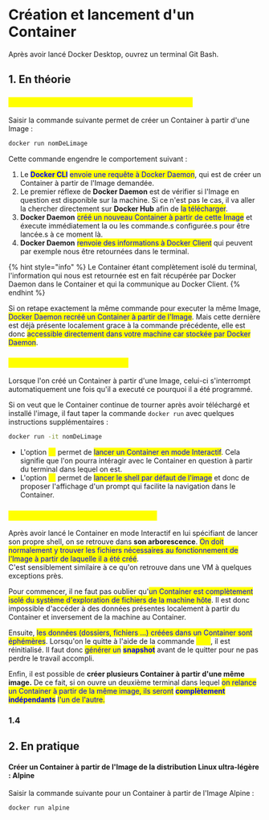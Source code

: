 # Création et lancement d'un Container

Après avoir lancé Docker Desktop, ouvrez un terminal Git Bash.

## 1. En théorie

### <mark style="color:yellow;">1.Création d'un Container à partir d'une Image</mark>

Saisir la commande suivante permet de créer un Container à partir d'une Image :&#x20;

```bash
docker run nomDeLimage
```

Cette commande engendre le comportement suivant :&#x20;

1. Le <mark style="color:blue;">**Docker CLI**</mark> <mark style="color:blue;"></mark><mark style="color:blue;">envoie une requête à Docker Daemon</mark>, qui est de créer un Container à partir de l'Image demandée.
2. Le premier réflexe de **Docker Daemon** est de vérifier si l'Image en question est disponible sur la machine. Si ce n'est pas le cas, il va aller la chercher directement sur **Docker Hub** afin de <mark style="color:blue;">la télécharger</mark>.
3. **Docker Daemon** <mark style="color:blue;">créé un nouveau Container à partir de cette Image</mark> et éxecute immédiatement la ou les commande.s configurée.s pour être lancée.s à ce moment là.
4. **Docker Daemon** <mark style="color:blue;">renvoie des informations à Docker Client</mark> qui peuvent par exemple nous être retournées dans le terminal.

{% hint style="info" %}
Le Container étant complètement isolé du terminal, l'information qui nous est retournée est en fait récupérée par Docker Daemon dans le Container et qui la communique au Docker Client.
{% endhint %}

Si on retape exactement la même commande pour executer la même Image, <mark style="color:blue;">Docker Daemon recréé un Container à partir de l'Image</mark>. Mais cette dernière est déjà présente localement grace à la commande précédente, elle est donc <mark style="color:blue;">accessible directement dans votre machine car stockée par Docker Daemon</mark>.

### <mark style="color:yellow;">1.2 Lancement d'un Container</mark>

Lorsque l'on créé un Container à partir d'une Image, celui-ci s'interrompt automatiquement une fois qu'il a executé ce pourquoi il a été programmé.&#x20;

Si on veut que le Container continue de tourner après avoir téléchargé et installé l'image, il faut taper la commande `docker run` avec quelques instructions supplémentaires :&#x20;

```bash
docker run -it nomDeLimage
```

* L'option <mark style="color:yellow;">`-i`</mark> permet de <mark style="color:blue;">lancer un Container en mode Interactif</mark>. Cela signifie que l'on pourra intéragir avec le Container en question à partir du terminal dans lequel on est.
* L'option <mark style="color:yellow;">`-t`</mark> permet de <mark style="color:blue;">lancer le shell par défaut de l'image</mark> et donc de proposer l'affichage d'un prompt qui facilite la navigation dans le Container.

### <mark style="color:yellow;">1.3 Spécificité d'un Docker Container</mark>

Après avoir lancé le Container en mode Interactif en lui spécifiant de lancer son propre shell, on se retrouve dans **son arborescence**. <mark style="color:blue;">On doit normalement y trouver les fichiers nécessaires au fonctionnement de l'Image à partir de laquelle il a été créé</mark>. \
C'est sensiblement similaire à ce qu'on retrouve dans une VM à quelques exceptions près.&#x20;

Pour commencer, il ne faut pas oublier qu'<mark style="color:blue;">un Container est complètement isolé du système d'exploration de fichiers de la machine hôte</mark>. Il est donc impossible d'accéder à des données présentes localement à partir du Container et inversement de la machine au Container. &#x20;

Ensuite, <mark style="color:blue;">les données (dossiers, fichiers ...) créées dans un Container sont éphémères</mark>. Lorsqu'on le quitte à l'aide de la commande <mark style="color:yellow;">`exit`</mark>, il est réinitialisé. Il faut donc <mark style="color:blue;">générer un</mark> <mark style="color:blue;"></mark><mark style="color:blue;">**snapshot**</mark> avant de le quitter pour ne pas perdre le travail accompli.

Enfin, il est possible de **créer plusieurs Container à partir d'une même image.** De ce fait, si on ouvre un deuxième terminal dans lequel <mark style="color:blue;">on relance un Container à partir de la même image, ils seront</mark> <mark style="color:blue;"></mark><mark style="color:blue;">**complètement indépendants**</mark> <mark style="color:blue;"></mark><mark style="color:blue;">l'un de l'autre.</mark>&#x20;

### 1.4&#x20;



## 2. En pratique

#### Créer un Container à partir de l'Image de la distribution Linux ultra-légère : Alpine

Saisir la commande suivante pour un Container à partir de l'Image Alpine :&#x20;

```bash
docker run alpine
```
